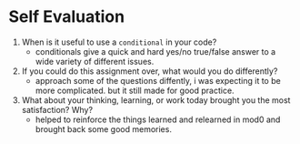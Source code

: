 # Self Evaluation

1. When is it useful to use a `conditional` in your code?
    - conditionals give a quick and hard yes/no true/false answer to a wide variety of different issues.
1. If you could do this assignment over, what would you do differently?
    - approach some of the questions diffently, i was expecting it to be more complicated. but it still made for good practice.
1. What about your thinking, learning, or work today brought you the most satisfaction? Why?
    - helped to reinforce the things learned and relearned in mod0 and brought back some good memories.
